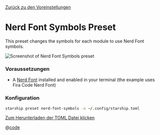 [Zurück zu den Voreinstellungen](./README.md#nerd-font-symbols)

# Nerd Font Symbols Preset

This preset changes the symbols for each module to use Nerd Font symbols.

![Screenshot of Nerd Font Symbols preset](/presets/img/nerd-font-symbols.png)

### Voraussetzungen

- A [Nerd Font](https://www.nerdfonts.com/) installed and enabled in your terminal (the example uses Fira Code Nerd Font)

### Konfiguration

```sh
starship preset nerd-font-symbols -o ~/.config/starship.toml
```

[Zum Herunterladen der TOML Datei klicken](/presets/toml/nerd-font-symbols.toml)

@[code](../../.vuepress/public/presets/toml/nerd-font-symbols.toml)
